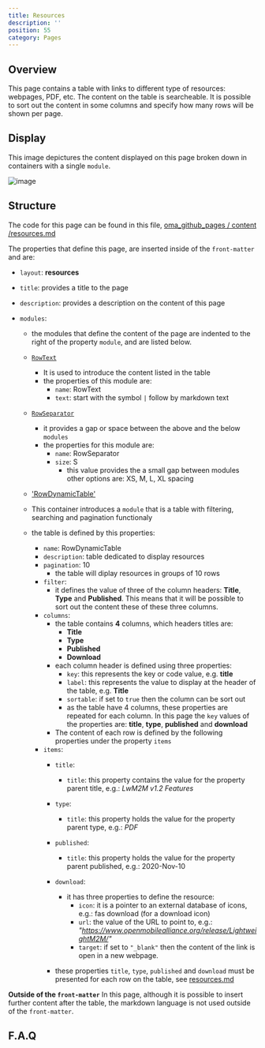 ```yaml
---
title: Resources
description: ''
position: 55
category: Pages
---
```

## Overview
This page contains a table with links to different type of resources: webpages, PDF, etc.
The content on the table is searcheable. It is possible to sort out the content in some columns and specify how many rows will be shown per page.

## Display
This image depictures the content displayed on this page broken down in containers with a single `module`.

![image](https://user-images.githubusercontent.com/3258579/147797815-f0bd7b73-d18e-4975-b5f0-6498fa29c887.png)

## Structure
The code for this page can be found in this file, [oma_github_pages / content /resources.md](https://raw.githubusercontent.com/OpenMobileAlliance/oma_github_pages/main/content/resources.md)

The properties that define this page, are inserted inside of the `front-matter` and are:

* `layout`: **resources**

* `title`:  provides a title to the page

* `description`: provides a description on the content of this page

* `modules`:
    * the modules that define the content of the page are indented to the right of the property `module`, and are listed below.

    * [`RowText`](https://raw.githubusercontent.com/OpenMobileAlliance/oma_github_pages/main/content/resources.md)
        * It is used to introduce the content listed in the table
        * the properties of this module are:
            * `name`: RowText
            * `text`: start with the symbol `|` follow by markdown text

    * [`RowSeparator`](https://raw.githubusercontent.com/OpenMobileAlliance/oma_github_pages/main/content/resources.md)
        * it provides a gap or space between the above and the below `modules`
        * the properties for this module are:
            * `name`: RowSeparator
            * `size`: S 
                * this value provides the a small gap between modules other options are: XS, M, L, XL spacing

    * ['RowDynamicTable'](https://raw.githubusercontent.com/OpenMobileAlliance/oma_github_pages/main/content/resources.md)
    * This container introduces a `module` that is a table with filtering, searching and pagination functionaly
    * the table is defined by this properties:
        * `name`: RowDynamicTable
        * `description`: table dedicated to display resources
        * `pagination`: 10
            * the table will diplay resources in groups of 10 rows
        * `filter`:
            * it defines the value of three of the column headers: **Title**, **Type** and **Published**. This means that it will be possible to sort out the content these of these three columns.
        * `columns`:
            * the table contains **4** columns, which headers titles are:
                * **Title**
                * **Type**
                * **Published**
                * **Download**
            * each column header is defined using three properties:
                * `key`: this represents the key or code value, e.g. **title**
                * `label`: this represents the value to display at the header of the table, e.g. **Title**
                * `sortable`: if set to `true` then the column can be sort out
                * as the table have 4 columns, these properties are repeated for each column. In this page the `key` values of the properties are: **title**, **type**, **published** and **download**
            * The content of each row is defined by the following properties under the property `items`
        * `items`:
            * `title`:
                * `title`: this property contains the value for the property parent title, e.g.: *LwM2M v1.2 Features*
            * `type`:
                * `title`: this property holds the value for the property parent type, e.g.: *PDF*
            * `published`:
                * `title`: this property holds the value for the property parent published, e.g.: 2020-Nov-10
            * `download`:
                * it has three properties to define the resource:
                   * `icon`: it is a pointer to an external database of icons, e.g.: fas download (for a download icon)
                   * `url`: the value of the URL to point to, e.g.: *"https://www.openmobilealliance.org/release/LightweightM2M/"*
                   * `target`: if set to `"_blank"` then the content of the link is open in a new webpage.

            * these properties `title`, `type`, `published` and `download` must be presented for each row on the table, see [resources.md](https://raw.githubusercontent.com/OpenMobileAlliance/oma_github_pages/main/content/resources.md)


**Outside of the `front-matter`**
In this page, although it is possible to insert further content after the table, the markdown language is not used outside of the `front-matter`.

## F.A.Q


